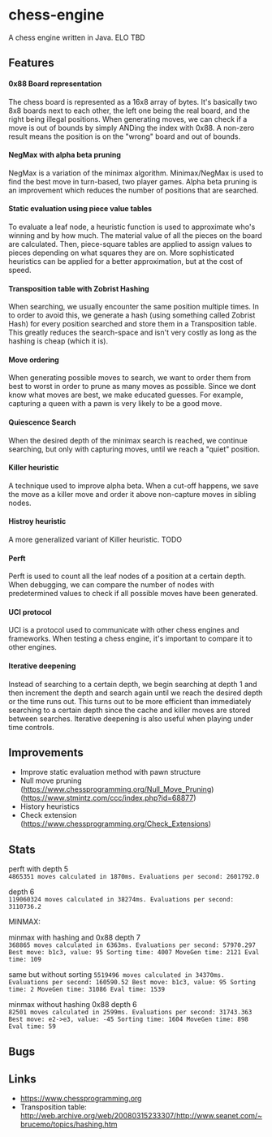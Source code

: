 # chess-engine
A chess engine written in Java. ELO TBD

## Features
#### 0x88 Board representation
The chess board is represented as a 16x8 array of bytes. It's basically two 8x8 boards next to each other, the left one being the real board, and the right being illegal positions. When generating moves, we can check if a move is out of bounds by simply ANDing the index with 0x88. A non-zero result means the position is on the "wrong" board and out of bounds.
#### NegMax with alpha beta pruning
NegMax is a variation of the minimax algorithm. Minimax/NegMax is used to find the best move in turn-based, two player games. Alpha beta pruning is an improvement which reduces the number of positions that are searched.
#### Static evaluation using piece value tables
To evaluate a leaf node, a heuristic function is used to approximate who's winning and by how much. The material value of all the pieces on the board are calculated. Then, piece-square tables are applied to assign values to pieces depending on what squares they are on. More sophisticated heuristics can be applied for a better approximation, but at the cost of speed.
#### Transposition table with Zobrist Hashing
When searching, we usually encounter the same position multiple times. In to order to avoid this, we generate a hash (using something called Zobrist Hash) for every position searched and store them in a Transposition table. This greatly reduces the search-space and isn't very costly as long as the hashing is cheap (which it is).
#### Move ordering
When generating possible moves to search, we want to order them from best to worst in order to prune as many moves as possible. Since we dont know what moves are best, we make educated guesses. For example, capturing a queen with a pawn is very likely to be a good move.
#### Quiescence Search
When the desired depth of the minimax search is reached, we continue searching, but only with capturing moves, until we reach a "quiet" position.
#### Killer heuristic
A technique used to improve alpha beta. When a cut-off happens, we save the move as a killer move and order it above non-capture moves in sibling nodes.
#### Histroy heuristic
A more generalized variant of Killer heuristic. TODO
#### Perft
Perft is used to count all the leaf nodes of a position at a certain depth. When debugging, we can compare the number of nodes with predetermined values to check if all possible moves have been generated.
#### UCI protocol
UCI is a protocol used to communicate with other chess engines and frameworks. When testing a chess engine, it's important to compare it to other engines.
#### Iterative deepening
Instead of searching to a certain depth, we begin searching at depth 1 and then increment the depth and search again until we reach the desired depth or the time runs out. This turns out to be more efficient than immediately searching to a certain depth since the cache and killer moves are stored between searches. Iterative deepening is also useful when playing under time controls.

## Improvements
- Improve static evaluation method with pawn structure
- Null move pruning (https://www.chessprogramming.org/Null_Move_Pruning) (https://www.stmintz.com/ccc/index.php?id=68877)
- History heuristics
- Check extension (https://www.chessprogramming.org/Check_Extensions)

## Stats

perft with depth 5\
`4865351 moves calculated in 1870ms. Evaluations per second: 2601792.0`

depth 6\
`119060324 moves calculated in 38274ms. Evaluations per second: 3110736.2`


MINMAX:

minmax with hashing and 0x88 depth 7 \
`368865 moves calculated in 6363ms. Evaluations per second: 57970.297
 Best move: b1c3, value: 95
 Sorting time: 4007
 MoveGen time: 2121
 Eval time: 109`
 
same but without sorting
`5519496 moves calculated in 34370ms. Evaluations per second: 160590.52
Best move: b1c3, value: 95
Sorting time: 2
MoveGen time: 31086
Eval time: 1539`

minmax without hashing 0x88 depth 6 \
`82501 moves calculated in 2599ms. Evaluations per second: 31743.363
Best move: e2->e3, value: -45
Sorting time: 1604
MoveGen time: 898
Eval time: 59`

## Bugs


## Links
- https://www.chessprogramming.org
- Transposition table: http://web.archive.org/web/20080315233307/http://www.seanet.com/~brucemo/topics/hashing.htm
